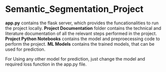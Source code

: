 # Semantic_Segmentation_Project

**app.py** contains the flask server, which provides the funcationalities to run the project locally.
**Project Documentation** folder contains the technical and literature documentation of all the relevant steps performed in the project.
**Project Python Notebooks** contains the model and preproecessing code to perform the project.
**ML Models** contains the trained models, that can be used for prediction.


For Using any other model for prediction, just change the model and required loss function in the app.py file.




